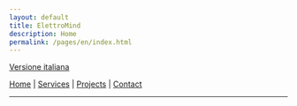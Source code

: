 ```yaml
---
layout: default
title: ElettroMind
description: Home
permalink: /pages/en/index.html
---
```

[Versione italiana](/index.html)

[Home](/en/index.html) | [Services](/en/services.html) | [Projects](/en/projects.html) | [Contact](/en/contact.html)

***
